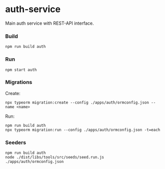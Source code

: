 # auth-service

Main auth service with REST-API interface.

### Build

```
npm run build auth
```

### Run

```
npm start auth
```

### Migrations

Create:

```
npx typeorm migration:create --config ./apps/auth/ormconfig.json --name <name>
```

Run:

```
npm run build auth
npx typeorm migration:run --config ./apps/auth/ormconfig.json -t=each
```

### Seeders

```
npm run build auth
node ./dist/libs/tools/src/seeds/seed.run.js ./apps/auth/ormconfig.json
```
